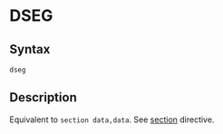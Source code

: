 # DSEG

## Syntax
```assembly
dseg
```

## Description
Equivalent to `section data,data`.
See [section](section.md) directive.
